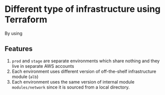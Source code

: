 # Different type of infrastructure using Terraform

By using 

## Features

1. `prod` and `stage` are separate environments which share nothing and they live in separate AWS accounts
1. Each environment uses different version of off-the-shelf infrastructure module (`alb`)
1. Each environment uses the same version of internal module `modules/network` since it is sourced from a local directory.

